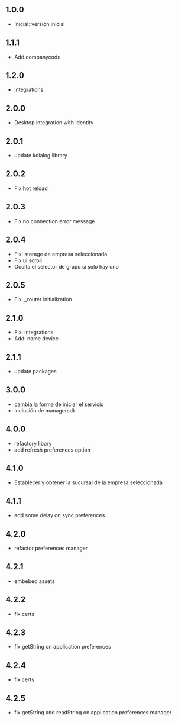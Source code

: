 ## 1.0.0

- Inicial: version inicial

## 1.1.1

- Add companycode

## 1.2.0

- integrations

## 2.0.0

- Desktop integration with identity

## 2.0.1

- update kdialog library

## 2.0.2

- Fix hot reload

## 2.0.3

- Fix no connection error message

## 2.0.4

- Fix: storage de empresa seleccionada
- Fix ui scroll
- Oculta el selector de grupo si solo hay uno

## 2.0.5

- Fix: \_router initialization

## 2.1.0

- Fix: integrations
- Add: name device

## 2.1.1

- update packages

## 3.0.0

- cambia la forma de iniciar el servicio
- Inclusión de managersdk

## 4.0.0

- refactory libary
- add refresh preferences option

## 4.1.0

- Establecer y obtener la sucursal de la empresa seleccionada

## 4.1.1

- add some delay on sync preferences

## 4.2.0

- refactor preferences manager

## 4.2.1

- embebed assets

## 4.2.2

- fix certs

## 4.2.3

- fix getString on application preferences

## 4.2.4

- fix certs

## 4.2.5
- fix getString and readString on application preferences manager